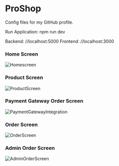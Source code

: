 # ProShop
Config files for my GitHub profile.

Run Application: npm run dev

Backend: //localhost:5000
Frontend: //localhost:3000

### Home Screen

![Homescreen](https://user-images.githubusercontent.com/102219593/231302703-d7faa4e6-aa41-4879-9db4-7e660e604083.jpg)

### Product Screen

![ProductScreen](https://user-images.githubusercontent.com/102219593/231303042-fc14006c-a133-46b7-9986-6cff2b63faf0.jpg)

### Payment Gateway Order Screen

![PaymentGatewayIntegration](https://user-images.githubusercontent.com/102219593/231303050-48d80f2f-47fe-4651-be7a-511d0d1df45f.jpg)

### Order Screen

![OrderScreen](https://user-images.githubusercontent.com/102219593/231303062-bfdee141-6189-46c6-ba36-6edf95bb28a4.jpg)

### Admin Order Screen

![AdminOrderScreen](https://user-images.githubusercontent.com/102219593/231303075-1dfa87c6-f2c3-4423-90ee-6b606fae52c8.jpg)

